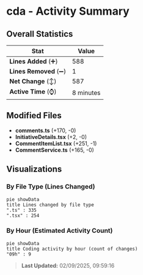 # cda - Activity Summary 

## Overall Statistics

| Stat                   | Value                                                             |
| ---------------------- | ----------------------------------------------------------------- |
| **Lines Added** (➕)   | 588                                          |
| **Lines Removed** (➖) | 1                                        |
| **Net Change** (↕)    | 587                |
| **Active Time** (⌚)   | 8 minutes |


## Modified Files
- **comments.ts** (+170, -0)
- **InitiativeDetails.tsx** (+2, -0)
- **CommentItemList.tsx** (+251, -1)
- **CommentService.ts** (+165, -0)

## Visualizations

### By File Type (Lines Changed)

```mermaid
pie showData
title Lines changed by file type
".ts" : 335
".tsx" : 254
```

### By Hour (Estimated Activity Count)

```mermaid
pie showData
title Coding activity by hour (count of changes)
"09h" : 9
```


> **Last Updated:** 02/09/2025, 09:59:16